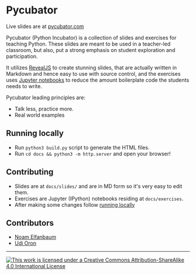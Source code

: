 # Pycubator

Live slides are at [pycubator.com][pyc]

Pycubator (Python Incubator) is a collection of slides and exercises for teaching Python.
These slides are meant to be used in a teacher-led classroom, but also, put a strong emphasis on student exploration and participation. 

It utilizes [RevealJS][rjs] to create stunning slides, that are actually written in Markdown and hence easy to use with source control, and the exercises uses [Jupyter notebooks][jn] to reduce the amount boilerplate code the students needs to write. 

Pycubator leading principles are:

-   Talk less, practice more.
-   Real world examples

## Running locally
-   Run `python3 build.py` script to generate the HTML files.
-   Run `cd docs && python3 -m http.server` and open your browser!

## Contributing
-   Slides are at `docs/slides/` and are in MD form so it's very easy to edit them.
-   Exercises are Jupyter (IPython) notebooks residing at `docs/exercises`.
-   After making some changes follow [running locally](#running-locally)

## Contributors
* [Noam Elfanbaum](https://twitter.com/noamelf)
* [Udi Oron](https://twitter.com/nonZero)

---

[![This work is licensed under a Creative Commons Attribution-ShareAlike 4.0 International License][cc-img]][cc-site]


[cc-img]: https://i.creativecommons.org/l/by-sa/4.0/88x31.png
[cc-site]: http://creativecommons.org/licenses/by-sa/4.0/

[gitter-img]: https://badges.gitter.im/Join%20Chat.svg
[gitter-site]: https://gitter.im/noamelf/pycubator?utm_source=badge&utm_medium=badge&utm_campaign=pr-badge&utm_content=badge

[rjs]: https://github.com/hakimel/reveal.js/
[jn]: http://jupyter.org/
[pyc]: http://pycubator.com

